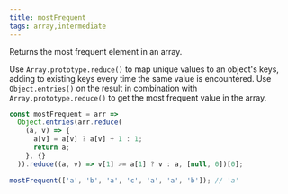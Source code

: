 ```yaml
---
title: mostFrequent
tags: array,intermediate
---
```


Returns the most frequent element in an array.

Use `Array.prototype.reduce()` to map unique values to an object's keys, adding to existing keys every time the same value is encountered.
Use `Object.entries()` on the result in combination with `Array.prototype.reduce()` to get the most frequent value in the array.

```js
const mostFrequent = arr =>
  Object.entries(arr.reduce(
    (a, v) => {
      a[v] = a[v] ? a[v] + 1 : 1;
      return a;
    }, {}
  )).reduce((a, v) => v[1] >= a[1] ? v : a, [null, 0])[0];
```

```js
mostFrequent(['a', 'b', 'a', 'c', 'a', 'a', 'b']); // 'a'
```
